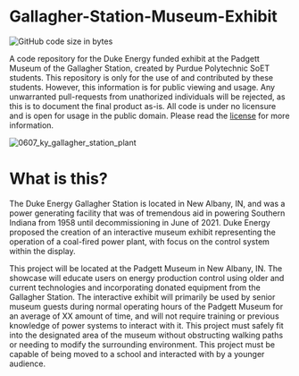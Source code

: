 # Gallagher-Station-Museum-Exhibit
![GitHub code size in bytes](https://img.shields.io/github/languages/code-size/Ohm-Slah/Gallagher-Station-Duke-Energy-Museum-Exhibit)

A code repository for the Duke Energy funded exhibit at the Padgett Museum of the Gallagher Station, created by Purdue Polytechnic SoET students. This repository is only for the use of and contributed by these students. However, this information is for public viewing and usage. Any unwarranted pull-requests from unathorized individuals will be rejected, as this is to document the final product as-is. All code is under no licensure and is open for usage in the public domain. Please read the [license](https://github.com/Ohm-Slah/Gallagher-Station-Duke-Energy-Museum-Exhibit/blob/main/LICENSE) for more information.

![0607_ky_gallagher_station_plant](https://user-images.githubusercontent.com/72700028/139541656-05c52c4c-2b8d-4746-b4ec-811eb962cbc5.jpg)

# What is this?
The Duke Energy Gallagher Station is located in New Albany, IN, and was a power generating facility that was of tremendous aid in powering Southern Indiana from 1958 until decommissioning in June of 2021. Duke Energy proposed the creation of an interactive museum exhibit representing the operation of a coal-fired power plant, with focus on the control system within the display. 

This project will be located at the Padgett Museum in New Albany, IN. The showcase will educate users on energy production control using older and current technologies and incorporating donated equipment from the Gallagher Station. The interactive exhibit will primarily be used by senior museum guests during normal operating hours of the Padgett Museum for an average of XX amount of time, and will not require training or previous knowledge of power systems to interact with it. This project must safely fit into the designated area of the museum without obstructing walking paths or needing to modify the surrounding environment. This project must be capable of being moved to a school and interacted with by a younger audience.
